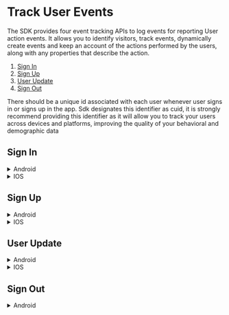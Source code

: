 # Track User Events

The SDK provides four event tracking APIs to log events for reporting User action events. It allows you to identify visitors, track events, dynamically create events and keep an account of the actions performed by the users, along with any properties that describe the action.

1. [Sign In](README.md#sign-in) 
2. [Sign Up](README.md#sign-up) 
3. [User Update](README.md#user-update) 
4. [Sign Out](README.md#sign-out) 

There should be a unique id associated with each user whenever user signs in or signs up in the app. Sdk designates this identifier as cuid, it is strongly recommend providing this identifier as it will allow you to track your users across devices and platforms, improving the quality of your behavioral and demographic data

## Sign In

<details><summary>Android</summary>
<p>

```
fun pushUserSignIn(
        cuid: String,
        firstName: String? = null,
        lastName: String? = null,
        email: String? = null,
        phone: String? = null,
        customData: Map<String, Any>? = null)

```

</p>
</details>

<details><summary>IOS</summary>
<p>
</p>
</details>

## Sign Up

<details><summary>Android</summary>
<p>

```text
fun pushUserSignup(
        cuid: String,
        firstName: String,
        lastName: String,
        email: String,
        phone: String,
        customData: Map<String, Any>?
    )

```
</p>
</details>

<details><summary>IOS</summary>
<p>
</p>
</details>

## User Update

<details><summary>Android</summary>
<p>

```text
 fun pushUserUpdate(
        cuid: String,
        firstName: String? = null,
        lastName: String? = null,
        email: String? = null,
        phone: String? = null,
        customData: Map<String, Any>? = null
    ) 

```

</p>
</details>

<details><summary>IOS</summary>
<p>
</p>
</details>

## Sign Out

<details><summary>Android</summary>
<p>

```text
fun pushUserSignOut(
        cuid: String
    )

```

</p>
</details>
